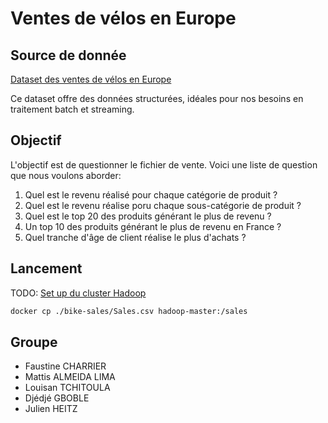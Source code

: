 # Ventes de vélos en Europe

## Source de donnée

[Dataset des ventes de vélos en Europe](https://www.kaggle.com/datasets/sadiqshah/bike-sales-in-europe)

Ce dataset offre des données structurées, idéales pour nos besoins en traitement batch et streaming.

## Objectif

L'objectif est de questionner le fichier de vente.
Voici une liste de question que nous voulons aborder:

1. Quel est le revenu réalisé pour chaque catégorie de produit ?
2. Quel est le revenu réalise poru chaque sous-catégorie de produit ?
3. Quel est le top 20 des produits générant le plus de revenu ?
4. Un top 10 des produits générant le plus de revenu en France ?
5. Quel tranche d'âge de client réalise le plus d'achats ?

## Lancement

TODO: [Set up du cluster Hadoop](https://gitlab.ec-lyon.fr/sderrode/TP_BigData_ECL)

```bash
docker cp ./bike-sales/Sales.csv hadoop-master:/sales
```

## Groupe

- Faustine CHARRIER
- Mattis ALMEIDA LIMA
- Louisan TCHITOULA
- Djédjé GBOBLE
- Julien HEITZ
